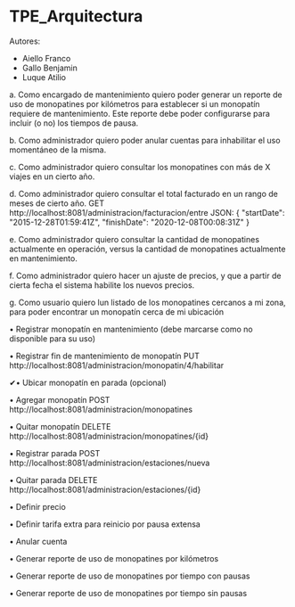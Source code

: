 # TPE_Arquitectura
Autores: 
  - Aiello Franco
  - Gallo Benjamin
  - Luque Atilio

a. Como encargado de mantenimiento quiero poder generar un reporte de uso de monopatines por
kilómetros para establecer si un monopatín requiere de mantenimiento. Este reporte debe poder
configurarse para incluir (o no) los tiempos de pausa.

b. Como administrador quiero poder anular cuentas para inhabilitar el uso momentáneo de la
misma.

c. Como administrador quiero consultar los monopatines con más de X viajes en un cierto año.

d. Como administrador quiero consultar el total facturado en un rango de meses de cierto año.
GET http://localhost:8081/administracion/facturacion/entre
JSON:
{
  "startDate": "2015-12-28T01:59:41Z",
  "finishDate": "2020-12-08T00:08:31Z"
}


e. Como administrador quiero consultar la cantidad de monopatines actualmente en operación,
versus la cantidad de monopatines actualmente en mantenimiento.

f. Como administrador quiero hacer un ajuste de precios, y que a partir de cierta fecha el sistema
habilite los nuevos precios.

g. Como usuario quiero lun listado de los monopatines cercanos a mi zona, para poder encontrar
un monopatín cerca de mi ubicación


• Registrar monopatín en mantenimiento (debe marcarse como no disponible para su uso)

• Registrar fin de mantenimiento de monopatín
PUT http://localhost:8081/administracion/monopatin/4/habilitar

✔• Ubicar monopatín en parada (opcional)

• Agregar monopatín 
POST http://localhost:8081/administracion/monopatines

• Quitar monopatín
DELETE http://localhost:8081/administracion/monopatines/{id}

• Registrar parada
POST http://localhost:8081/administracion/estaciones/nueva

• Quitar parada
DELETE http://localhost:8081/administracion/estaciones/{id}

• Definir precio

• Definir tarifa extra para reinicio por pausa extensa

• Anular cuenta

• Generar reporte de uso de monopatines por kilómetros

• Generar reporte de uso de monopatines por tiempo con pausas

• Generar reporte de uso de monopatines por tiempo sin pausas
